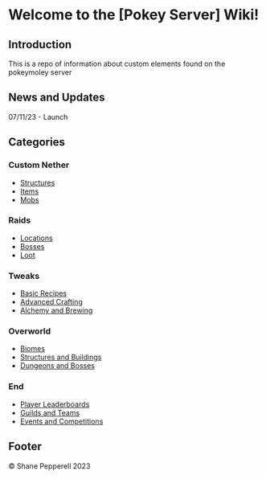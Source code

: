﻿# Welcome to the [Pokey Server] Wiki!

## Introduction
This is a repo of information about custom elements found on the pokeymoley server

## News and Updates
07/11/23 - Launch

## Categories

### Custom Nether
- [Structures](link-to-category-page)
- [Items](link-to-category-page)
- [Mobs](link-to-category-page)

### Raids
- [Locations](link-to-category-page)
- [Bosses](link-to-category-page)
- [Loot](link-to-category-page)

### Tweaks
- [Basic Recipes](link-to-category-page)
- [Advanced Crafting](link-to-category-page)
- [Alchemy and Brewing](link-to-category-page)

### Overworld
- [Biomes](link-to-category-page)
- [Structures and Buildings](link-to-category-page)
- [Dungeons and Bosses](link-to-category-page)

### End
- [Player Leaderboards](link-to-category-page)
- [Guilds and Teams](link-to-category-page)
- [Events and Competitions](link-to-category-page)

## Footer
©️ Shane Pepperell 2023
